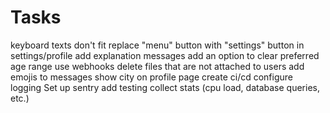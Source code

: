 # Tasks

keyboard texts don't fit
replace "menu" button with "settings" button in settings/profile
add explanation messages
add an option to clear preferred age range
use webhooks
delete files that are not attached to users
add emojis to messages
show city on profile page
create ci/cd
configure logging
Set up sentry
add testing
collect stats (cpu load, database queries, etc.)
